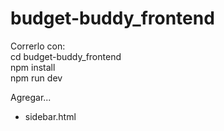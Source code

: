 # budget-buddy_frontend

Correrlo con:   
cd budget-buddy_frontend  
npm install  
npm run dev

Agregar...
- sidebar.html

